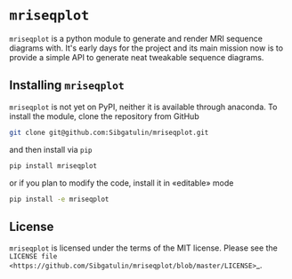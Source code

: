 # ``mriseqplot``

``mriseqplot`` is a python module to generate and render MRI sequence diagrams with.
It's early days for the project and its main mission now is to provide a simple API
to generate neat tweakable sequence diagrams.

## Installing ``mriseqplot``

``mriseqplot`` is not yet on PyPI, neither it is available through anaconda. To install the module, clone the repository from GitHub

```sh
git clone git@github.com:Sibgatulin/mriseqplot.git
```

and then install via ``pip``

```sh
pip install mriseqplot
```

or if you plan to modify the code, install it in «editable» mode

```sh
pip install -e mriseqplot
```

## License

``mriseqplot`` is licensed under the terms of the MIT license.
Please see the `LICENSE file <https://github.com/Sibgatulin/mriseqplot/blob/master/LICENSE>`_.

